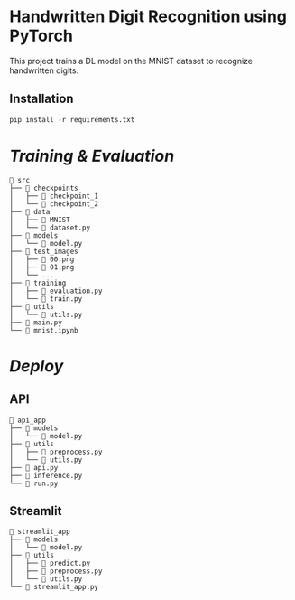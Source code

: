 # Handwritten Digit Recognition using PyTorch

This project trains a DL model on the MNIST dataset to recognize handwritten digits.

## Installation
```python
pip install -r requirements.txt
```
# ***Training & Evaluation***
```
📂 src
├── 📂 checkpoints
│   ├── 📂 checkpoint_1
│   └── 📂 checkpoint_2
├── 📂 data
│   ├── 📂 MNIST
│   └── 📄 dataset.py
├── 📂 models
│   └── 📄 model.py
├── 📂 test_images
│   ├── 📄 00.png
│   ├── 📄 01.png
│   └── ...
├── 📂 training
│   ├── 📄 evaluation.py
│   └── 📄 train.py
├── 📂 utils
│   └── 📄 utils.py
├── 📄 main.py
└── 📄 mnist.ipynb
```
# ***Deploy***
## API
```
📂 api_app
├── 📂 models
│   └── 📄 model.py
├── 📂 utils
│   ├── 📄 preprocess.py
│   └── 📄 utils.py
├── 📄 api.py
├── 📄 inference.py
└── 📄 run.py
```
## Streamlit
```
📂 streamlit_app
├── 📂 models
│   └── 📄 model.py
├── 📂 utils
│   ├── 📄 predict.py
│   ├── 📄 preprocess.py
│   └── 📄 utils.py
└── 📄 streamlit_app.py
```
